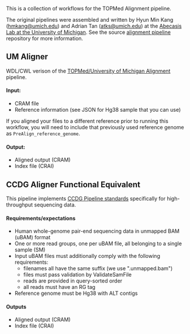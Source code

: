 This is a collection of workflows for the TOPMed Alignment pipeline.

The original pipelines were assembled and written by Hyun Min Kang (hmkang@umich.edu) and Adrian Tan (atks@umich.edu) at the [Abecasis Lab at the University of Michigan](https://genome.sph.umich.edu/wiki/Abecasis_Lab). See the source [alignment pipeline](https://github.com/statgen/docker-alignment) repository for more information.


## UM Aligner
WDL/CWL verison of the [TOPMed/University of Michigan Alignment](https://github.com/statgen/docker-alignment) pipeline.

#### Input:
* CRAM file
* Reference information (see JSON for Hg38 sample that you can use)

If you aligned your files to a different reference prior to running this workflow, you will need to include that previously used reference genome as `PreAlign_reference_genome`.

#### Output:
* Aligned output (CRAM)
* Index file (CRAI)


## CCDG Aligner Functional Equivalent
This pipeline implements [CCDG Pipeline standards](https://github.com/CCDG/Pipeline-Standardization/blob/master/PipelineStandard.md) specifically for high-throughput sequencing data.

#### Requirements/expectations 
- Human whole-genome pair-end sequencing data in unmapped BAM (uBAM) format
- One or more read groups, one per uBAM file, all belonging to a single sample (SM)
- Input uBAM files must additionally comply with the following requirements:
	- filenames all have the same suffix (we use ".unmapped.bam")
	- files must pass validation by ValidateSamFile
	- reads are provided in query-sorted order
	- all reads must have an RG tag
- Reference genome must be Hg38 with ALT contigs

#### Outputs 
- Aligned output (CRAM)
- Index file (CRAI)